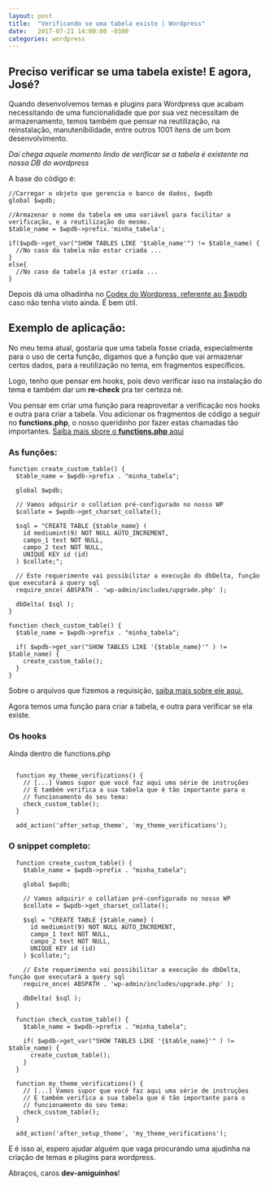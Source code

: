 ```yaml
---
layout: post
title:  "Verificando se uma tabela existe | Wordpress"
date:   2017-07-21 14:00:00 -0300
categories: wordpress
---
```


## Preciso verificar se uma tabela existe! E agora, José?

Quando desenvolvemos temas e plugins para Wordpress que acabam necessitando de uma funcionalidade que por sua vez necessitam de armazenamento, temos também que pensar na reutilização, na reinstalação, manutenibilidade, entre outros 1001 itens de um bom desenvolvimento.

*Dai chega aquele momento lindo de verificar se a tabela é existente na nossa DB do wordpress*

A base do código é:

```php?start_inline=true
//Carregar o objeto que gerencia o banco de dados, $wpdb
global $wpdb; 

//Armazenar o nome da tabela em uma variável para facilitar a verificação, e a reutilização do mesmo.
$table_name = $wpdb->prefix.'minha_tabela';

if($wpdb->get_var("SHOW TABLES LIKE '$table_name'") != $table_name) {
  //No caso da tabela não estar criada ...
}
else{
  //No caso da tabela já estar criada ...
}
```

Depois dá uma olhadinha no [Codex do Wordpress, referente ao $wpdb][wp-docs] caso não tenha visto ainda. É bem útil.

## Exemplo de aplicação:

No meu tema atual, gostaria que uma tabela fosse criada, especialmente para o uso de certa função, digamos que a função que vai armazenar certos dados, para a reutilização no tema, em fragmentos específicos.

Logo, tenho que pensar em hooks, pois devo verificar isso na instalação do tema e também dar um **re-check** pra ter certeza né.

Vou pensar em criar uma função para reaproveitar a verificação nos hooks e outra para criar a tabela. Vou adicionar os fragmentos de código a seguir no **functions.php**, o nosso queridinho por fazer estas chamadas tão importantes. 
[Saiba mais sbore o **functions.php** aqui][functions-docs]

### As funções:
```php?start_inline=true
function create_custom_table() {
  $table_name = $wpdb->prefix . "minha_tabela";

  global $wpdb;

  // Vamos adquirir o collation pré-configurado no nosso WP
  $collate = $wpdb->get_charset_collate();

  $sql = "CREATE TABLE {$table_name} (
    id mediumint(9) NOT NULL AUTO_INCREMENT,
    campo_1 text NOT NULL,
    campo_2 text NOT NULL,
    UNIQUE KEY id (id)
  ) $collate;";

  // Este requerimento vai possibilitar a execução do dbDelta, função que executará a query sql
  require_once( ABSPATH . 'wp-admin/includes/upgrade.php' );

  dbDelta( $sql );
}

function check_custom_table() {
  $table_name = $wpdb->prefix . "minha_tabela";

  if( $wpdb->get_var("SHOW TABLES LIKE '{$table_name}'" ) != $table_name) {
    create_custom_table();
  }
}
```

Sobre o arquivos que fizemos a requisição, [saiba mais sobre ele aqui.][upgrade-docs]

Agora temos uma função para criar a tabela, e outra para verificar se ela existe.

### Os hooks
Ainda dentro de functions.php
```php?start_inline=true
  
  function my_theme_verifications() {
    // [...] Vamos supor que você faz aqui uma série de instruções
    // E também verifica a sua tabela que é tão importante para o 
    // funcionamento do seu tema:
    check_custom_table();
  }

  add_action('after_setup_theme', 'my_theme_verifications');
```

### O snippet completo:
```php?start_inline=true
  function create_custom_table() {
    $table_name = $wpdb->prefix . "minha_tabela";

    global $wpdb;

    // Vamos adquirir o collation pré-configurado no nosso WP
    $collate = $wpdb->get_charset_collate();

    $sql = "CREATE TABLE {$table_name} (
      id mediumint(9) NOT NULL AUTO_INCREMENT,
      campo_1 text NOT NULL,
      campo_2 text NOT NULL,
      UNIQUE KEY id (id)
    ) $collate;";

    // Este requerimento vai possibilitar a execução do dbDelta, função que executará a query sql
    require_once( ABSPATH . 'wp-admin/includes/upgrade.php' );

    dbDelta( $sql );
  }

  function check_custom_table() {
    $table_name = $wpdb->prefix . "minha_tabela";

    if( $wpdb->get_var("SHOW TABLES LIKE '{$table_name}'" ) != $table_name) {
      create_custom_table();
    }
  }
  
  function my_theme_verifications() {
    // [...] Vamos supor que você faz aqui uma série de instruções
    // E também verifica a sua tabela que é tão importante para o 
    // funcionamento do seu tema:
    check_custom_table();
  }

  add_action('after_setup_theme', 'my_theme_verifications');
```

E é isso aí, espero ajudar alguém que vaga procurando uma ajudinha na criação de temas e plugins para wordpress.

Abraços, caros **dev-amiguinhos**!

[wp-docs]: https://codex.wordpress.org/Class_Reference/wpdb
[functions-docs]: https://codex.wordpress.org/Functions_File_Explained
[upgrade-docs]: https://developer.wordpress.org/reference/functions/dbdelta/